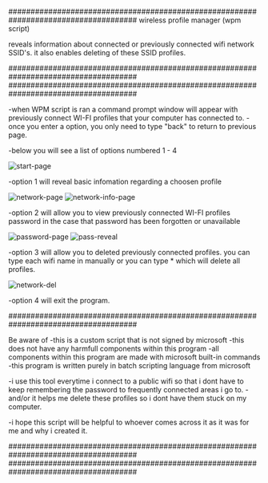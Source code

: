 #####################################################################################
wireless profile manager (wpm script) 

reveals information about connected or previously 
connected wifi network SSID's. it also enables deleting of these SSID profiles.

#####################################################################################
#####################################################################################

-when WPM script is ran a command prompt window will appear with previously connect WI-FI profiles that your computer has connected to. 
-once you enter a option, you only need to type "back" to return to previous page.


-below you will see a list of options numbered 1 - 4

![start-page](https://user-images.githubusercontent.com/52839097/145103913-c2569c22-d262-46b9-9b5f-009fe41bd45d.PNG)


-option 1 will reveal basic infomation regarding a choosen profile

![network-page](https://user-images.githubusercontent.com/52839097/145108657-d77cba8e-df10-4e0d-ae31-74a1ae718c8f.png)
![network-info-page](https://user-images.githubusercontent.com/52839097/145108636-8a51388b-736e-4ffd-bc66-a974c39104b4.png)


-option 2 will allow you to view previously connected WI-FI profiles password in the case that password has been forgotten or unavailable 

![password-page](https://user-images.githubusercontent.com/52839097/145103999-e535ba0b-7878-4d7a-95ad-bee58a7e64f0.png)
![pass-reveal](https://user-images.githubusercontent.com/52839097/145109179-a0768232-dddc-4107-9a3c-05273bb3d8e4.png)



-option 3 will allow you to deleted previously connected profiles. you can type each wifi name in manually or you can type * which will delete all profiles.

![network-del](https://user-images.githubusercontent.com/52839097/145104522-bbc86066-34fb-44ff-aead-d54181ae2108.png)



-option 4 will exit the program. 



#####################################################################################

Be aware of
-this is a custom script that is not signed by microsoft 
-this does not have any harmfull components within this program
-all components within this program are made with microsoft built-in commands 
-this program is written purely in batch scripting language from microsoft

-i use this tool everytime i connect to a public wifi so that i dont have to keep remembering the password to frequently connected areas i go to. 
-and/or it helps me delete these profiles so i dont have them stuck on my computer.

-i hope this script will be helpful to whoever comes across it as it was for me and why i created it. 

#####################################################################################
#####################################################################################
